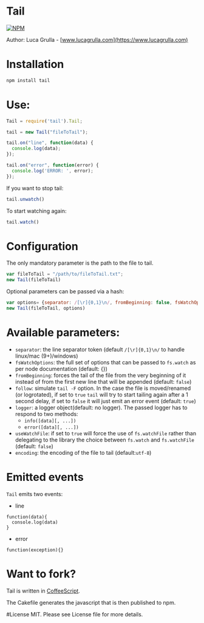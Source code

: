 # Tail

[![NPM](https://nodei.co/npm/tail.png?downloads=true&downloadRank=true)](https://nodei.co/npm/tail.png?downloads=true&downloadRank=true)

Author: Luca Grulla - [www.lucagrulla.com](https://www.lucagrulla.com)

# Installation

```bash
npm install tail
```

# Use:
```javascript
Tail = require('tail').Tail;

tail = new Tail("fileToTail");

tail.on("line", function(data) {
  console.log(data);
});

tail.on("error", function(error) {
  console.log('ERROR: ', error);
});
```

If you want to stop tail:

```javascript
tail.unwatch()
```

To start watching again:
```javascript
tail.watch()
```

# Configuration
The only mandatory parameter is the path to the file to tail. 

```javascript
var fileToTail = "/path/to/fileToTail.txt";
new Tail(fileToTail)
```

Optional parameters can be passed via a hash:

```javascript
var options= {separator: /[\r]{0,1}\n/, fromBeginning: false, fsWatchOptions: {}, follow: true, logger: console}
new Tail(fileToTail, options)
```

# Available parameters:

* `separator`:  the line separator token (default `/[\r]{0,1}\n/` to handle linux/mac (9+)/windows)
* `fsWatchOptions`:  the full set of options that can be passed to `fs.watch` as per node documentation (default: {})
* `fromBeginning`: forces the tail of the file from the very beginning of it instead of from the first new line that will be appended (default: `false`)
* `follow`: simulate `tail -F` option. In the case the file is moved/renamed (or logrotated), if set to `true` `tail` will try to start tailing again after a 1 second delay, if set to `false` it will just emit an error event (default: `true`)
* `logger`: a logger object(default: no logger). The passed logger has to respond to two methods:
    * `info([data][, ...])`
    * `error([data][, ...])`
* `useWatchFile`: if set to `true` will force the use of `fs.watchFile` rather than delegating to the library the choice between `fs.watch` and `fs.watchFile` (default: `false`)
* `encoding`: the encoding of the file to tail (default:`utf-8`)

# Emitted events
`Tail` emits two events:

* line
```
function(data){
  console.log(data)
}
```
* error
```
function(exception){}
```

# Want to fork?

Tail is written in [CoffeeScript](http://jashkenas.github.com/coffee-script/).

The Cakefile generates the javascript that is then published to npm.

#License
MIT. Please see License file for more details.
